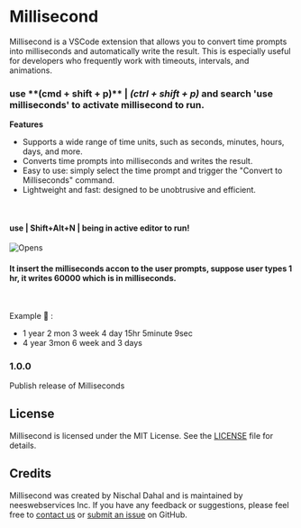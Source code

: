 # Millisecond

Millisecond is a VSCode extension that allows you to convert time prompts into milliseconds and automatically write the result. This is especially useful for developers who frequently work with timeouts, intervals, and animations.

### use \***\*(cmd + shift + p)\*\*** | **_(ctrl + shift + p)_** and search 'use milliseconds' to activate millisecond to run.

**Features**

-   Supports a wide range of time units, such as seconds, minutes, hours, days, and more.
-   Converts time prompts into milliseconds and writes the result.
-   Easy to use: simply select the time prompt and trigger the "Convert to Milliseconds" command.
-   Lightweight and fast: designed to be unobtrusive and efficient.

<br>

#### use | **Shift+Alt+N** | being in active editor to run!

![Opens](https://res.cloudinary.com/dmqcdiwlq/image/upload/v1677575542/Screenshot_from_2023-02-28_14-55-23_vftdsa.png)

#### It insert the milliseconds accon to the user prompts, suppose user types 1 hr, it writes 60000 which is in milliseconds.

<br>

Example 🚀 :

-   1 year 2 mon 3 week 4 day 15hr 5minute 9sec
-   4 year 3mon 6 week and 3 days

### 1.0.0

Publish release of Milliseconds

## License

Millisecond is licensed under the MIT License. See the [LICENSE](LICENSE) file for details.

## Credits

Millisecond was created by Nischal Dahal and is maintained by neeswebservices Inc. If you have any feedback or suggestions, please feel free to [contact us](mailto:neeswebservice@gmail.com) or [submit an issue](https://github.com/neeswebservices/use-millisecond/issue) on GitHub.
